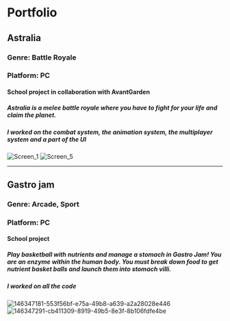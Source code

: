 # Portfolio

## Astralia
### Genre: Battle Royale
### Platform: PC
#### School project in collaboration with AvantGarden
##### Astralia is a melee battle royale where you have to fight for your life and claim the planet.
##### I worked on the combat system, the animation system, the multiplayer system and a part of the UI
![Screen_1](https://user-images.githubusercontent.com/75800100/180171700-763e0a61-dbed-4a43-abe9-ac72240e4d39.png)
![Screen_5](https://user-images.githubusercontent.com/75800100/180171721-3533ccfe-b9cb-491c-8eab-f14885eb9b79.png)

----------------------------------------------------------------------------------------------------------------------------------------------------------

## Gastro jam
### Genre: Arcade, Sport
### Platform: PC
#### School project
##### Play basketball with nutrients and manage a stomach in Gastro Jam! You are an enzyme within the human body. You must break down food to get nutrient basket balls and launch them into stomach villi.
##### I worked on all the code
![146347181-553f56bf-e75a-49b8-a639-a2a28028e446](https://user-images.githubusercontent.com/75800100/180173842-6a1f9b08-2723-4924-87ab-b3634dcab780.png)
![146347291-cb411309-8919-49b5-8e3f-8b106fdfe4be](https://user-images.githubusercontent.com/75800100/180173850-b8b8b4df-a0dc-43b1-a79b-be4f92b8096b.png)
